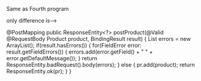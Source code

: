 Same as Fourth program

only difference is-->

@PostMapping
public ResponseEntity<?> postProduct(@Valid @RequestBody Product product, BindingResult result) {
	List<String> errors = new ArrayList<String>();
	if(result.hasErrors()) {
		for(FieldError error: result.getFieldErrors()) {
			errors.add(error.getField() + " " + error.getDefaultMessage());
		}
		return ResponseEntity.badRequest().body(errors);
	}
	else {
		pr.add(product);
		return ResponseEntity.ok(pr);
	}
}
